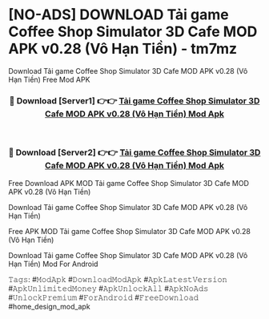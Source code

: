 # [NO-ADS] DOWNLOAD Tải game Coffee Shop Simulator 3D Cafe MOD APK v0.28 (Vô Hạn Tiền) - tm7mz
Download Tải game Coffee Shop Simulator 3D Cafe MOD APK v0.28 (Vô Hạn Tiền) Free Mod APK

<div align="center">
<h3>🔴 Download [Server1] 👉👉 <a href="https://apk-comot.site?title=Tải_game_Coffee_Shop_Simulator_3D_Cafe_MOD_APK_v0.28_(Vô_Hạn_Tiền)">Tải game Coffee Shop Simulator 3D Cafe MOD APK v0.28 (Vô Hạn Tiền) Mod Apk</a></h3><br>

<h3>🔴 Download [Server2] 👉👉 <a href="https://apk-comot.site?title=Tải_game_Coffee_Shop_Simulator_3D_Cafe_MOD_APK_v0.28_(Vô_Hạn_Tiền)">Tải game Coffee Shop Simulator 3D Cafe MOD APK v0.28 (Vô Hạn Tiền) Mod Apk</a></h3>
</div>


Free Download APK MOD Tải game Coffee Shop Simulator 3D Cafe MOD APK v0.28 (Vô Hạn Tiền)

Download Tải game Coffee Shop Simulator 3D Cafe MOD APK v0.28 (Vô Hạn Tiền) 

Free APK MOD Tải game Coffee Shop Simulator 3D Cafe MOD APK v0.28 (Vô Hạn Tiền) 

Download Tải game Coffee Shop Simulator 3D Cafe MOD APK v0.28 (Vô Hạn Tiền) Mod For Android

𝚃𝚊𝚐𝚜: #𝙼𝚘𝚍𝙰𝚙𝚔 #𝙳𝚘𝚠𝚗𝚕𝚘𝚊𝚍𝙼𝚘𝚍𝙰𝚙𝚔 #𝙰𝚙𝚔𝙻𝚊𝚝𝚎𝚜𝚝𝚅𝚎𝚛𝚜𝚒𝚘𝚗 #𝙰𝚙𝚔𝚄𝚗𝚕𝚒𝚖𝚒𝚝𝚎𝚍𝙼𝚘𝚗𝚎𝚢 #𝙰𝚙𝚔𝚄𝚗𝚕𝚘𝚌𝚔𝙰𝚕𝚕 #𝙰𝚙𝚔𝙽𝚘𝙰𝚍𝚜 #𝚄𝚗𝚕𝚘𝚌𝚔𝙿𝚛𝚎𝚖𝚒𝚞𝚖 #𝙵𝚘𝚛𝙰𝚗𝚍𝚛𝚘𝚒𝚍 #𝙵𝚛𝚎𝚎𝙳𝚘𝚠𝚗𝚕𝚘𝚊𝚍 #home_design_mod_apk